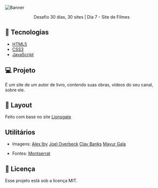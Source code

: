 ![Banner](https://bucket.mlcdn.com/a/714/714749/images/80c7b353c26ccf321d34dcb74337f9417a329cb1.png/279adf531acb3895114a4f539e50d0bd06044c08.png)

<p align="center">Desafio 30 dias, 30 sites | Dia 7 - Site de Filmes</p>

## 🚀 Tecnologias

* [HTML5](https://developer.mozilla.org/pt-BR/docs/Web/HTML)
* [CSS3](https://developer.mozilla.org/pt-BR/docs/Web/CSS)
* [JavaScript](https://developer.mozilla.org/pt-BR/docs/Web/JavaScript)

## 💻 Projeto
É um site de um autor de livro, contendo suas obras, vídeos do seu canal, sobre ele.

## 🎨 Layout
Feito com base no site [Lionsgate](https://www.lionsgate.com/)

## Utilitários
- Imagens:
[Alex Iby](https://unsplash.com/s/photos/couple?utm_source=unsplash&amp;utm_medium=referral&amp;utm_content=creditCopyText)
[Joel Overbeck](https://unsplash.com/s/photos/couple?utm_source=unsplash&amp;utm_medium=referral&amp;utm_content=creditCopyText)
[Clay Banks](https://unsplash.com/s/photos/couple?utm_source=unsplash&amp;utm_medium=referral&amp;utm_content=creditCopyText)
[Mayur Gala](https://unsplash.com/s/photos/couple?utm_source=unsplash&amp;utm_medium=referral&amp;utm_content=creditCopyText)


- Fontes:  [Montserrat](https://fonts.google.com/specimen/Montserrat)


## 📝 Licença

Esse projeto está sob a licença MIT.
